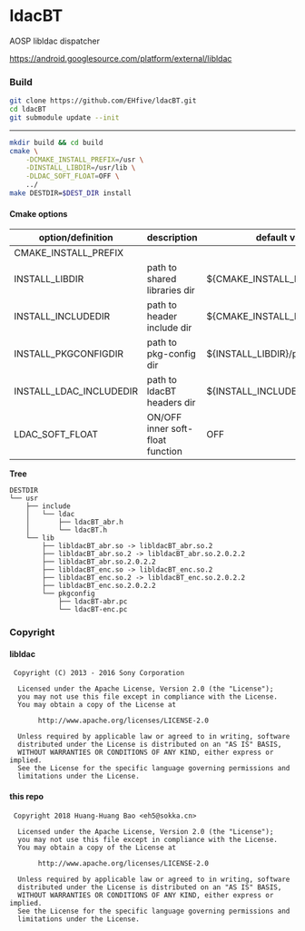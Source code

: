 # ldacBT

AOSP libldac dispatcher

https://android.googlesource.com/platform/external/libldac

### Build
```bash
git clone https://github.com/EHfive/ldacBT.git
cd ldacBT
git submodule update --init
```

----------

```bash
mkdir build && cd build
cmake \
    -DCMAKE_INSTALL_PREFIX=/usr \
    -DINSTALL_LIBDIR=/usr/lib \
    -DLDAC_SOFT_FLOAT=OFF \
    ../
make DESTDIR=$DEST_DIR install
```

#### Cmake options
| option/definition | description | default value |
|--------|-------------|---------------|
|CMAKE_INSTALL_PREFIX|
|INSTALL_LIBDIR|path to shared libraries dir|${CMAKE_INSTALL_PREFIX}/lib|
|INSTALL_INCLUDEDIR|path to header include dir|${CMAKE_INSTALL_PREFIX}/include|
|INSTALL_PKGCONFIGDIR|path to pkg-config dir|${INSTALL_LIBDIR}/pkgconfig|
|INSTALL_LDAC_INCLUDEDIR|path to ldacBT headers dir|${INSTALL_INCLUDEDIR}/ldac|
|LDAC_SOFT_FLOAT|ON/OFF inner soft-float function|OFF|

**Tree**

```
DESTDIR
└── usr
    ├── include
    │   └── ldac
    │       ├── ldacBT_abr.h
    │       └── ldacBT.h
    └── lib
        ├── libldacBT_abr.so -> libldacBT_abr.so.2
        ├── libldacBT_abr.so.2 -> libldacBT_abr.so.2.0.2.2
        ├── libldacBT_abr.so.2.0.2.2
        ├── libldacBT_enc.so -> libldacBT_enc.so.2
        ├── libldacBT_enc.so.2 -> libldacBT_enc.so.2.0.2.2
        ├── libldacBT_enc.so.2.0.2.2
        └── pkgconfig
            ├── ldacBT-abr.pc
            └── ldacBT-enc.pc
```

### Copyright

#### libldac
```
 Copyright (C) 2013 - 2016 Sony Corporation
 
  Licensed under the Apache License, Version 2.0 (the "License");
  you may not use this file except in compliance with the License.
  You may obtain a copy of the License at
 
       http://www.apache.org/licenses/LICENSE-2.0
 
  Unless required by applicable law or agreed to in writing, software
  distributed under the License is distributed on an "AS IS" BASIS,
  WITHOUT WARRANTIES OR CONDITIONS OF ANY KIND, either express or implied.
  See the License for the specific language governing permissions and
  limitations under the License.
```

#### this repo
```
 Copyright 2018 Huang-Huang Bao <eh5@sokka.cn>

  Licensed under the Apache License, Version 2.0 (the "License");
  you may not use this file except in compliance with the License.
  You may obtain a copy of the License at

       http://www.apache.org/licenses/LICENSE-2.0

  Unless required by applicable law or agreed to in writing, software
  distributed under the License is distributed on an "AS IS" BASIS,
  WITHOUT WARRANTIES OR CONDITIONS OF ANY KIND, either express or implied.
  See the License for the specific language governing permissions and
  limitations under the License.
```